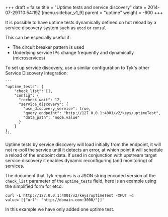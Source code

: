 +++
draft = false
title = "Uptime tests and service discovery"
date = 2014-07-29T10:54:19Z
[menu.sidebar_v1_9]
    parent = "uptime"
    weight = -600
+++

It is possible to have uptime tests dynamically defined on hot reload by a service discovery system such as `etcd` or `consul`

This can be especially useful if:

- The circuit breaker pattern is used
- Underlying service IPs change frequently and dynamically (microservices)

To set up service discovery, use a similar configuration to Tyk's other Service Discovery integration:

	```
	"uptime_tests": {
	    "check_list": [],
	    "config": {
	      "recheck_wait": 12,
	      "service_discovery": {
	        "use_discovery_service": true,
	        "query_endpoint": "http://127.0.0.1:4001/v2/keys/uptimeTest",
	        "data_path": "node.value"
	      }
	    }
	},
	```
Uptime tests by service discovery will load initially from the endpoint, it will not re-poll the service until it detects an error, at which point it will schedule a reload of the endpoint data. If used in conjunction with upstream target service discovery it enables dynamic reconfiguring (and monitoring) of services.

The document that Tyk requires is a JSON string encoded version of the `check_list` parameter of the `uptime_tests` field, here is an example using the simplified form for etcd:

	curl -L http://127.0.0.1:4001/v2/keys/uptimeTest -XPUT -d value='[{"url": "http://domain.com:3000/"}]'

In this example we have only added one uptime test.

